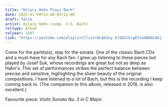 ```yaml
---
title: "Hilary Hahn Plays Bach"
date: 2025-01-09T13:40:03+11:00
draft: false
artist: Hilary Hahn (comp. J.S. Bach)
reltype: Album
relyear: 1997
link: "https://youtube.com/playlist?list=OLAK5uy_klGDnlEcgKfuGAB0ALNSjlD-EKKN01Sb4&si=Rm_bZkRM5GAXSDJ1"
---
```


Come for the partita(s), stay for the sonata. One of the classic Bach CDs and a must-have for any Bach fan. I grew up listening to these pieces but played by Josef Suk, whose recordings are great but not as deep as Hahn's. This set of performances strikes the perfect balance between precise and sensitive, highlighting the sheer beauty of the original compositions. I have listened to *a lot* of Bach, but this is the recording I keep coming back to. (The companion to this album, released in 2018, is also excellent.)

Favourite piece: *Violin Sonata No. 3 in C Major*.
